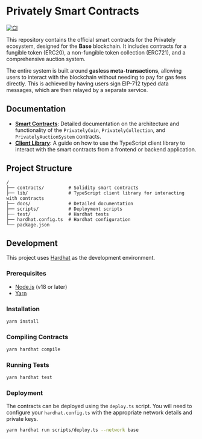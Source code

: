 # Privately Smart Contracts

[![CI](https://github.com/Privately-app/Privately-SmartContract/actions/workflows/ci.yml/badge.svg)](https://github.com/Privately-app/Privately-SmartContract/actions/workflows/ci.yml)

This repository contains the official smart contracts for the Privately ecosystem, designed for the **Base** blockchain. It includes contracts for a fungible token (ERC20), a non-fungible token collection (ERC721), and a comprehensive auction system.

The entire system is built around **gasless meta-transactions**, allowing users to interact with the blockchain without needing to pay for gas fees directly. This is achieved by having users sign EIP-712 typed data messages, which are then relayed by a separate service.

## Documentation

- **[Smart Contracts](./docs/smart-contracts.md)**: Detailed documentation on the architecture and functionality of the `PrivatelyCoin`, `PrivatelyCollection`, and `PrivatelyAuctionSystem` contracts.
- **[Client Library](./docs/client-library.md)**: A guide on how to use the TypeScript client library to interact with the smart contracts from a frontend or backend application.

## Project Structure

```
/
├── contracts/         # Solidity smart contracts
├── lib/               # TypeScript client library for interacting with contracts
├── docs/              # Detailed documentation
├── scripts/           # Deployment scripts
├── test/              # Hardhat tests
├── hardhat.config.ts  # Hardhat configuration
└── package.json
```

## Development

This project uses [Hardhat](https://hardhat.org/) as the development environment.

### Prerequisites

- [Node.js](https://nodejs.org/en/) (v18 or later)
- [Yarn](https://yarnpkg.com/)

### Installation

```bash
yarn install
```

### Compiling Contracts

```bash
yarn hardhat compile
```

### Running Tests

```bash
yarn hardhat test
```

### Deployment

The contracts can be deployed using the `deploy.ts` script. You will need to configure your `hardhat.config.ts` with the appropriate network details and private keys.

```bash
yarn hardhat run scripts/deploy.ts --network base
```